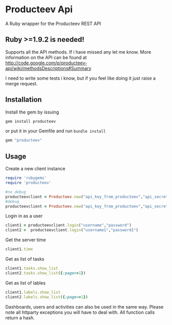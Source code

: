 # Producteev Api

A Ruby wrapper for the Producteev REST API 
## Ruby >=1.9.2 is needed!

Supports all the API methods. If i have missed any let me know. More information on the API can be found at http://code.google.com/p/producteev-api/wiki/methodsDescriptions#Summary

I need to write some tests i know, but if you feel like doing it just raise a merge request. 
## Installation

Install the gem by issuing

```ruby
gem install producteev
```

or put it in your Gemfile and run `bundle install`

```ruby
gem "producteev"
```

## Usage

Create a new client instance

```ruby
require 'rubygems'
require 'producteev'

#no debug
producteevclient = Producteev.new("api_key_from_producteev","api_secret_from_producteev")
#debug
producteevclient = Producteev.new("api_key_from_producteev","api_secret_from_producteev",true)
```

Login in as a user

```ruby
client1 = producteevclient.login("username","password")
client2 =  producteevclient.login("username1","password1")
```

Get the server time

```ruby
client1.time
```

Get as list of tasks

```ruby
client1.tasks.show_list
client2.tasks.show_list({:page=>1})
```

Get as list of lables

```ruby
client1.labels.show_list
client2.labels.show_list({:page=>1})
```

Dashboards, users and activities can also be used in the same way. Please note all httparty exceptions you will have to deal with. All function calls return a hash.



